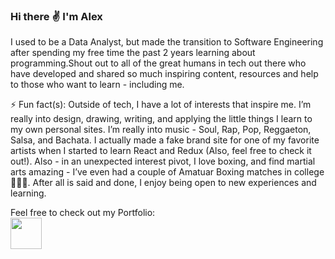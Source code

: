 ### Hi there :v: I'm Alex

I used to be a Data Analyst, but made the transition to Software Engineering after spending my free time the past 2 years learning about programming.Shout out to all of the great humans in tech out there who have developed and shared so much inspiring content, resources and help to those who want to learn - including me.

⚡ Fun fact(s): 
Outside of tech, I have a lot of interests that inspire me. I’m really into design, drawing, writing, and applying the little things I learn to my own personal sites. I’m really into music - Soul, Rap, Pop, Reggaeton, Salsa, and Bachata. I actually made a fake brand site for one of my favorite artists when I started to learn React and Redux (Also, feel free to check it out!). Also - in an unexpected interest pivot, I love boxing, and find martial arts amazing -  I’ve even had a couple of Amatuar Boxing matches in college :punch::punch::punch:. After all is said and done, I enjoy being open to new experiences and learning.

Feel free to check out my Portfolio:
<br />
<a href="https://alexanderbrooks.vercel.app/" target="blank"><img align="center" src="https://user-images.githubusercontent.com/47277927/156075990-cf8a7a7f-1e6b-461a-8660-fd137a7d5db1.png" height="50" /></a>

<!--
**al-brooks/al-brooks** is a ✨ _special_ ✨ repository because its `README.md` (this file) appears on your GitHub profile.

Here are some ideas to get you started:

- 🔭 I’m currently working on ...
- 🌱 I’m currently learning ...
- 👯 I’m looking to collaborate on ...
- 🤔 I’m looking for help with ...
- 💬 Ask me about ...
- 📫 How to reach me: ...
- 😄 Pronouns: ...
- ⚡ Fun fact: ...
-->
